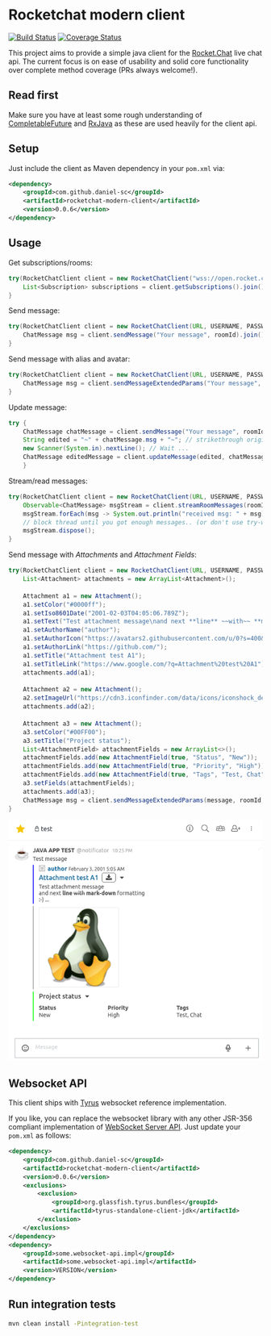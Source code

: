 # Rocketchat modern client

[![Build Status](https://travis-ci.org/daniel-sc/rocketchat-modern-client.svg?branch=master)](https://travis-ci.org/daniel-sc/rocketchat-modern-client)
[![Coverage Status](https://coveralls.io/repos/github/daniel-sc/rocketchat-modern-client/badge.svg?branch=master)](https://coveralls.io/github/daniel-sc/rocketchat-modern-client?branch=master)

This project aims to provide a simple java client for the [Rocket.Chat](https://rocket.chat) live chat api.
The current focus is on ease of usability and solid core functionality over complete method coverage (PRs always welcome!).

## Read first
Make sure you have at least some rough understanding of [CompletableFuture](https://docs.oracle.com/javase/8/docs/api/java/util/concurrent/CompletableFuture.html)
and [RxJava](https://github.com/ReactiveX/RxJava) as these are used heavily for the client api.

## Setup
Just include the client as Maven dependency in your `pom.xml` via:

```xml
<dependency>
    <groupId>com.github.daniel-sc</groupId>
    <artifactId>rocketchat-modern-client</artifactId>
    <version>0.0.6</version>
</dependency>
```

## Usage

Get subscriptions/rooms:
```java
try(RocketChatClient client = new RocketChatClient("wss://open.rocket.chat:443/websocket", USERNAME, PASSWORD)) {
    List<Subscription> subscriptions = client.getSubscriptions().join();
}
```

Send message:
```java
try(RocketChatClient client = new RocketChatClient(URL, USERNAME, PASSWORD)) {
    ChatMessage msg = client.sendMessage("Your message", roomId).join();
}
```

Send message with alias and avatar:
```java
try(RocketChatClient client = new RocketChatClient(URL, USERNAME, PASSWORD)) {
    ChatMessage msg = client.sendMessageExtendedParams("Your message", roomId, "Alias", "https://goo.gl/8afu6d").join();
}
```

Update message:
```java
try {
    ChatMessage chatMessage = client.sendMessage("Your message", roomId).join();
    String edited = "~" + chatMessage.msg + "~"; // strikethrough original message
    new Scanner(System.in).nextLine(); // Wait ...
    ChatMessage editedMessage = client.updateMessage(edited, chatMessage._id).join();
    }
```

Stream/read messages:
```java
try(RocketChatClient client = new RocketChatClient(URL, USERNAME, PASSWORD)) {
    Observable<ChatMessage> msgStream = client.streamRoomMessages(roomId).join();
    msgStream.forEach(msg -> System.out.println("received msg: " + msg));
    // block thread until you got enough messages.. (or don't use try-with and close client explicitly)
    msgStream.dispose();
}
```

Send message with _Attachments_ and _Attachment Fields_:
```java
try(RocketChatClient client = new RocketChatClient(URL, USERNAME, PASSWORD)) {
    List<Attachment> attachments = new ArrayList<Attachment>();

    Attachment a1 = new Attachment();        
    a1.setColor("#0000ff");
    a1.setIso8601Date("2001-02-03T04:05:06.789Z");
    a1.setText("Test attachment message\nand next **line** ~~with~~ **mark-down** formatting\n:-) ...");
    a1.setAuthorName("author");
    a1.setAuthorIcon("https://avatars2.githubusercontent.com/u/0?s=400&v=4");
    a1.setAuthorLink("https://github.com/");
    a1.setTitle("Attachment test A1");
    a1.setTitleLink("https://www.google.com/?q=Attachment%20test%20A1");
    attachments.add(a1);

    Attachment a2 = new Attachment();
    a2.setImageUrl("https://cdn3.iconfinder.com/data/icons/iconshock_developer/linux.png");        
    attachments.add(a2);
            
    Attachment a3 = new Attachment();
    a3.setColor("#00FF00");        
    a3.setTitle("Project status");        
    List<AttachmentField> attachmentFields = new ArrayList<>();
    attachmentFields.add(new AttachmentField(true, "Status", "New"));
    attachmentFields.add(new AttachmentField(true, "Priority", "High"));    
    attachmentFields.add(new AttachmentField(true, "Tags", "Test, Chat"));
    a3.setFields(attachmentFields);
    attachments.add(a3);
    ChatMessage msg = client.sendMessageExtendedParams(message, roomId, rcAlias, rcAvatar, attachments).join();
}
```
![Message with Attachments and Attachment Fields](img/message_attachments.png)

## Websocket API
This client ships with [Tyrus](https://github.com/tyrus-project/tyrus)
websocket reference implementation.

If you like, you can replace the websocket library with any 
other JSR-356 compliant implementation of [WebSocket Server API](https://mvnrepository.com/artifact/javax.websocket/javax.websocket-api).
Just update your `pom.xml` as follows:
```xml
<dependency>
    <groupId>com.github.daniel-sc</groupId>
    <artifactId>rocketchat-modern-client</artifactId>
    <version>0.0.6</version>
    <exclusions>
        <exclusion>
            <groupId>org.glassfish.tyrus.bundles</groupId>
            <artifactId>tyrus-standalone-client-jdk</artifactId>
        </exclusion>
    </exclusions>
</dependency>
<dependency>
    <groupId>some.websocket-api.impl</groupId>
    <artifactId>some.websocket-api.impl</artifactId>
    <version>VERSION</version>
</dependency>
```

## Run integration tests
```bash
mvn clean install -Pintegration-test
```
